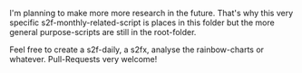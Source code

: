 I'm planning to make more more research in the future. That's why this very specific s2f-monthly-related-script is places in this folder but the more general purpose-scripts are still in the root-folder.

Feel free to create a s2f-daily, a s2fx, analyse the rainbow-charts or whatever. Pull-Requests very welcome!
